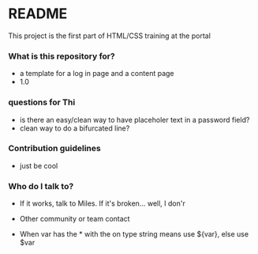 # README #

This project is the first part of HTML/CSS training at the portal

### What is this repository for? ###

* a template for a log in page and a content page
* 1.0

### questions for Thi ###
* is there an easy/clean way to have placeholer text in a password field?
* clean way to do a bifurcated line?


### Contribution guidelines ###

* just be cool

### Who do I talk to? ###

* If it works, talk to Miles. If it's broken... well, I don'r
* Other community or team contact


* When var has the * with the on type string means use ${var}, else use $var
